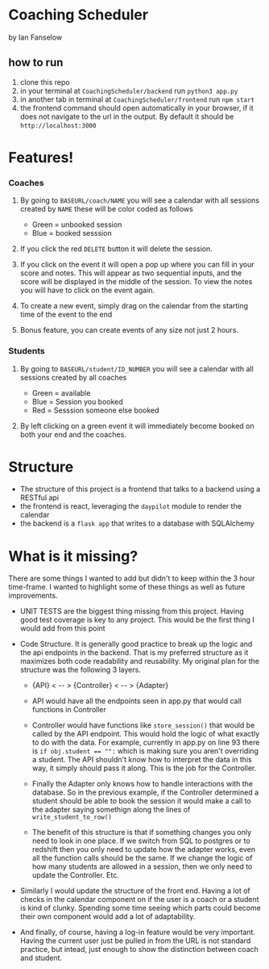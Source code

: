 # Coaching Scheduler
by Ian Fanselow

## how to run
1. clone this repo
2. in your terminal at `CoachingScheduler/backend` run `python3 app.py`
3. in another tab in terminal at `CoachingScheduler/frontend` run `npm start`
4. the frontend command should open automatically in your browser, if it does not navigate to the url in the output.  By default it should be `http://localhost:3000`


# Features!
### Coaches
1. By going to `BASEURL/coach/NAME` you will see a calendar with all sessions created by `NAME` these will be color coded as follows 
    - Green = unbooked session
    - Blue = booked sesssion

2. If you click the red `DELETE` button it will delete the session.  

3. If you click on the event it will open a pop up where you can fill in your score and notes.  This will appear as two sequential inputs, and the score will be displayed in the middle of the session.  To view the notes you will have to click on the event again.

4. To create a new event, simply drag on the calendar from the starting time of the event to the end

5. Bonus feature, you can create events of any size not just 2 hours.  

### Students
1. By going to `BASEURL/student/ID_NUMBER` you will see a calendar with all sessions created by all coaches
    - Green = available
    - Blue = Session you booked
    - Red = Sesssion someone else booked

2. By left clicking on a green event it will immediately become booked on both your end and the coaches.

# Structure

- The structure of this project is a frontend that talks to a backend using a RESTful api
- the frontend is react, leveraging the `daypilot` module to render the calendar
- the backend is a `flask app` that writes to a database with SQLAlchemy


# What is it missing?
There are some things I wanted to add but didn't to keep within the 3 hour time-frame.  I wanted to highlight some of these things as well as future improvements.
- UNIT TESTS are the biggest thing missing from this project.  Having good test coverage is key to any project.  This would be the first thing I would add from this point

- Code Structure.  It is generally good practice to break up the logic and the api endpoints in the backend.  That is my preferred structure as it maximizes both code readability and reusability.  My original plan for the structure was the following 3 layers.
    - {API} < -- > {Controller}  < -- > {Adapter}
    
    - API would have all the endpoints seen in app.py that would call functions in Controller
    
    - Controller would have functions like `store_session()` that would be called by the API endpoint.  This would hold the logic of what exactly to do with the data.  For example, currently in app.py on line 93 there is `if obj.student == "":` which is making sure you aren't overriding a student.  The API shouldn't know how to interpret the data in this way, it simply should pass it along. This is the job for the Controller.
    
    - Finally the Adapter only knows how to handle interactions with the database.  So in the previous example, if the Controller determined a student should be able to book the session it would make a call to the adapter saying somethign along the lines of `write_student_to_row()` 

    - The benefit of this structure is that if something changes you only need to look in one place.  If we switch from SQL to postgres or to redshift then you only need to update how the adapter works, even all the function calls should be the same.  If we change the logic of how many students are allowed in a session, then we only need to update the Controller. Etc.

- Similarly I would update the structure of the front end.  Having a lot of checks in the calendar component on if the user is a coach or a student is kind of clunky.  Spending some time seeing which parts could become their own component would add a lot of adaptability.

- And finally, of course, having a log-in feature would be very important.  Having the current user just be pulled in from the URL is not standard practice, but intead, just enough to show the distinction between coach and student.

